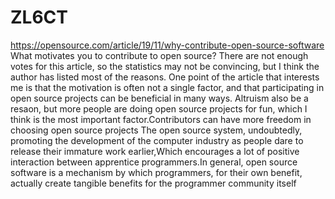 # ZL6CT
https://opensource.com/article/19/11/why-contribute-open-source-software
What motivates you to contribute to open source?
There are not enough votes for this article, so the statistics may not be convincing, but I think the author has listed most of the reasons.
One point of the article that interests me is that the motivation is often not a single factor, and that participating in open source projects can be beneficial in many ways.
Altruism also be a resaon, but more people are doing open source projects for fun, which I think is the most important factor.Contributors can have more freedom in choosing open source projects
The open source system, undoubtedly, promoting the development of the computer industry as people dare to release their immature work earlier,Which encourages a lot of positive interaction between apprentice programmers.In general, open source software is a mechanism by which programmers, for their own benefit, actually create tangible benefits for the programmer community itself